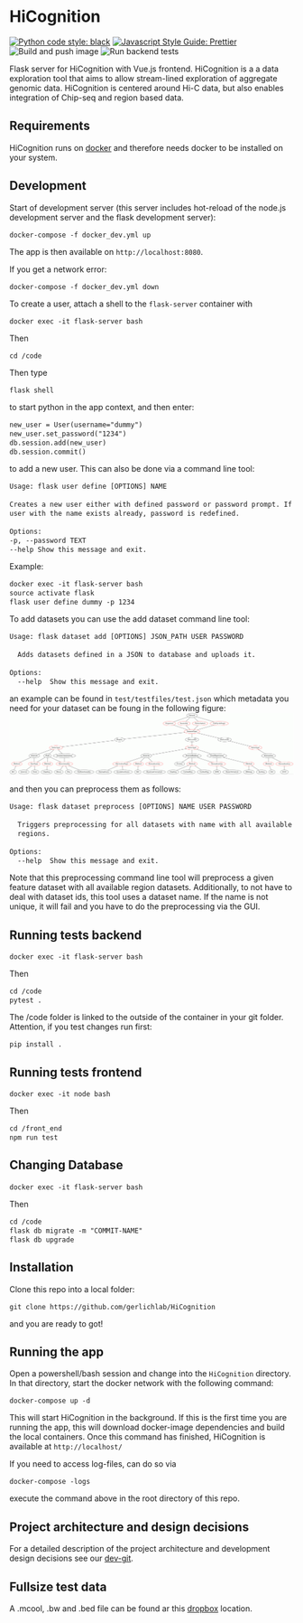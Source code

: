 # HiCognition

[![Python code style: black](https://img.shields.io/badge/code%20style-black-000000.svg)](https://github.com/psf/black "Black: The Uncompromising Code Formatter")
[![Javascript Style Guide: Prettier](https://img.shields.io/badge/code_style-prettier-ff69b4.svg?style=flat-square)](https://github.com/prettier/prettier-vscode "Prettier: An Opinionated Code Formatter")
![Build and push image](https://github.com/gerlichlab/HiCognition/actions/workflows/build_and_push_image.yml/badge.svg)
![Run backend tests](https://github.com/gerlichlab/HiCognition/actions/workflows/run-backend-tests.yml/badge.svg)

[TODO:]:<> ( Add: docs badge, build badge, coverage badge. More on: https://github.com/dwyl/repo-badges)

Flask server for HiCognition with Vue.js frontend. HiCognition is a a data exploration tool that aims to allow stream-lined exploration of aggregate genomic data. HiCognition is centered around Hi-C data, but also enables integration of Chip-seq and region based data.

## Requirements

HiCognition runs on [docker](https://www.docker.com/) and therefore needs docker to be installed on your system.

## Development
Start of development server (this server includes hot-reload of the node.js development server and the flask development server):
```
docker-compose -f docker_dev.yml up
```

The app is then available on ```http://localhost:8080```.

If you get a network error:
```
docker-compose -f docker_dev.yml down
```

To create a user,
attach a shell to the ```flask-server``` container with
```
docker exec -it flask-server bash
```
Then

```
cd /code
```

Then type

```
flask shell
``` 

to start python in the app context, and then enter:

``` 
new_user = User(username="dummy")
new_user.set_password("1234")
db.session.add(new_user)
db.session.commit()
```

to add a new user. This can also be done via a command line tool:
```
Usage: flask user define [OPTIONS] NAME

Creates a new user either with defined password or password prompt. If
user with the name exists already, password is redefined.

Options:
-p, --password TEXT
--help Show this message and exit.
```
Example:

```
docker exec -it flask-server bash
source activate flask
flask user define dummy -p 1234
```

To add datasets you can use the add dataset command line tool:

```
Usage: flask dataset add [OPTIONS] JSON_PATH USER PASSWORD

  Adds datasets defined in a JSON to database and uploads it.

Options:
  --help  Show this message and exit.
```
an example can be found in ```test/testfiles/test.json``` which metadata you need for your dataset can be foung in the following figure:
![dataset metadata](documentation/dataset_metadata.gif)

and then you can preprocess them as follows:

```
Usage: flask dataset preprocess [OPTIONS] NAME USER PASSWORD

  Triggers preprocessing for all datasets with name with all available
  regions.

Options:
  --help  Show this message and exit.
```
Note that this preprocessing command line tool will preprocess a given feature dataset with all available region datasets. Additionally, to not have to deal with dataset ids, this tool uses a dataset name. If the name is not unique, it will fail and you have to do the preprocessing via the GUI.


## Running tests backend

```
docker exec -it flask-server bash
```
Then

```
cd /code
pytest .
```
The /code folder is linked to the outside of the container in your git folder.
Attention, if you test changes run first:
```
pip install .
```

## Running tests frontend
```
docker exec -it node bash
```
Then

```
cd /front_end
npm run test
```

## Changing Database

```
docker exec -it flask-server bash
```
Then

```
cd /code
flask db migrate -m "COMMIT-NAME"
flask db upgrade
```


## Installation

Clone this repo into a local folder:

```
git clone https://github.com/gerlichlab/HiCognition
```

and you are ready to got!

## Running the app

Open a powershell/bash session and change into the `HiCognition` directory.
In that directory, start the docker network with the following command:

```
docker-compose up -d
```

This will start HiCognition in the background. If this is the first time you are running the app, this will download docker-image dependencies and build the local containers. Once this command has finished, HiCognition is available at `http://localhost/`

If you need to access log-files, can do so via 
```
docker-compose -logs
```
execute the command above in the root directory of this repo.

## Project architecture and design decisions

For a detailed description of the project architecture and development design decisions see our [dev-git](https://github.com/gerlichlab/HiCognition/tree/master/documentation).

## Fullsize test data
A .mcool, .bw and .bed file can be found ar this [dropbox](https://www.dropbox.com/sh/zjfc6sgkbdp3ksh/AAAWrbgKt8hz4npNxSfh-RBja?dl=0) location.
